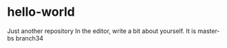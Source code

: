 # hello-world
Just another repository
In the editor, write a bit about yourself.
It is master-bs branch34
